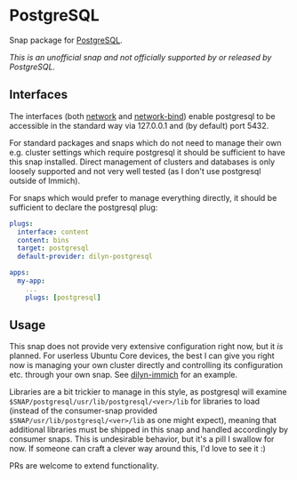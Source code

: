 # PostgreSQL

Snap package for [PostgreSQL](https://www.postgresql.org/).

*This is an unofficial snap and not officially supported by or released by PostgreSQL.*

## Interfaces

The interfaces (both [network](https://snapcraft.io/docs/network-interface) and
[network-bind](https://snapcraft.io/docs/network-bind-interface)) enable
postgresql to be accessible in the standard way via 127.0.0.1 and (by
default) port 5432.

For standard packages and snaps which do not need to manage their own e.g.
cluster settings which require postgresql it should be sufficient to have this
snap installed. Direct management of clusters and databases is only loosely
supported and not very well tested (as I don't use postgresql outside of
Immich).

For snaps which would prefer to manage everything directly, it should be
sufficient to declare the postgresql plug:

```yaml
plugs:
  interface: content
  content: bins
  target: postgresql
  default-provider: dilyn-postgresql

apps:
  my-app:
    ...
    plugs: [postgresql]
```

## Usage

This snap does not provide very extensive configuration right now, but it *is*
planned. For userless Ubuntu Core devices, the best I can give you right now
is managing your own cluster directly and controlling its configuration etc.
through your own snap. See [dilyn-immich](../immich) for an example.

Libraries are a bit trickier to manage in this style, as postgresql will examine
`$SNAP/postgresql/usr/lib/postgresql/<ver>/lib` for libraries to load (instead
of the consumer-snap provided `$SNAP/usr/lib/postgresql/<ver>/lib` as one might
expect), meaning that additional libraries must be shipped in this snap and
handled accordingly by consumer snaps. This is undesirable behavior, but it's a
pill I swallow for now. If someone can craft a clever way around this, I'd love
to see it :)

PRs are welcome to extend functionality.
